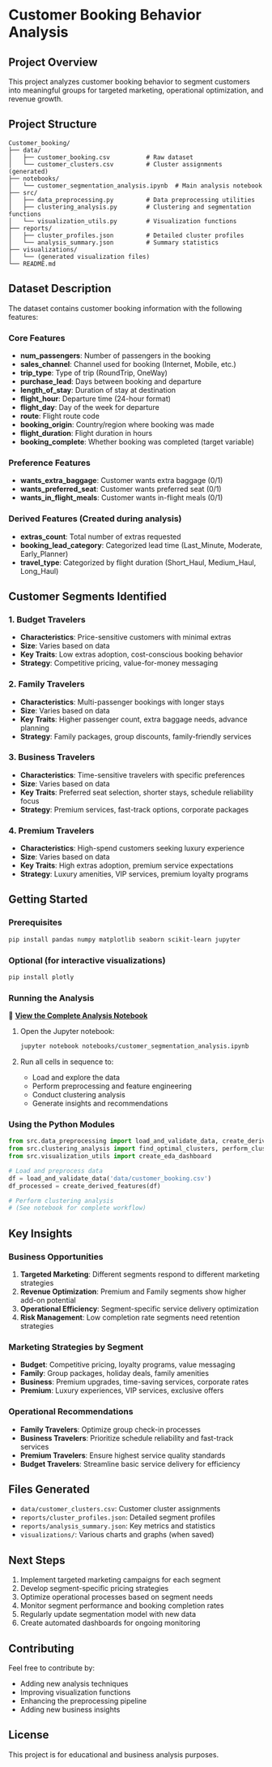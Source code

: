 # Customer Booking Behavior Analysis

## Project Overview
This project analyzes customer booking behavior to segment customers into meaningful groups for targeted marketing, operational optimization, and revenue growth.

## Project Structure
```
Customer_booking/
├── data/
│   ├── customer_booking.csv          # Raw dataset
│   └── customer_clusters.csv         # Cluster assignments (generated)
├── notebooks/
│   └── customer_segmentation_analysis.ipynb  # Main analysis notebook
├── src/
│   ├── data_preprocessing.py         # Data preprocessing utilities
│   ├── clustering_analysis.py        # Clustering and segmentation functions
│   └── visualization_utils.py        # Visualization functions
├── reports/
│   ├── cluster_profiles.json         # Detailed cluster profiles
│   └── analysis_summary.json         # Summary statistics
├── visualizations/
│   └── (generated visualization files)
└── README.md
```

## Dataset Description
The dataset contains customer booking information with the following features:

### Core Features
- **num_passengers**: Number of passengers in the booking
- **sales_channel**: Channel used for booking (Internet, Mobile, etc.)
- **trip_type**: Type of trip (RoundTrip, OneWay)
- **purchase_lead**: Days between booking and departure
- **length_of_stay**: Duration of stay at destination
- **flight_hour**: Departure time (24-hour format)
- **flight_day**: Day of the week for departure
- **route**: Flight route code
- **booking_origin**: Country/region where booking was made
- **flight_duration**: Flight duration in hours
- **booking_complete**: Whether booking was completed (target variable)

### Preference Features
- **wants_extra_baggage**: Customer wants extra baggage (0/1)
- **wants_preferred_seat**: Customer wants preferred seat (0/1)
- **wants_in_flight_meals**: Customer wants in-flight meals (0/1)

### Derived Features (Created during analysis)
- **extras_count**: Total number of extras requested
- **booking_lead_category**: Categorized lead time (Last_Minute, Moderate, Early_Planner)
- **travel_type**: Categorized by flight duration (Short_Haul, Medium_Haul, Long_Haul)

## Customer Segments Identified

### 1. Budget Travelers
- **Characteristics**: Price-sensitive customers with minimal extras
- **Size**: Varies based on data
- **Key Traits**: Low extras adoption, cost-conscious booking behavior
- **Strategy**: Competitive pricing, value-for-money messaging

### 2. Family Travelers
- **Characteristics**: Multi-passenger bookings with longer stays
- **Size**: Varies based on data
- **Key Traits**: Higher passenger count, extra baggage needs, advance planning
- **Strategy**: Family packages, group discounts, family-friendly services

### 3. Business Travelers
- **Characteristics**: Time-sensitive travelers with specific preferences
- **Size**: Varies based on data
- **Key Traits**: Preferred seat selection, shorter stays, schedule reliability focus
- **Strategy**: Premium services, fast-track options, corporate packages

### 4. Premium Travelers
- **Characteristics**: High-spend customers seeking luxury experience
- **Size**: Varies based on data
- **Key Traits**: High extras adoption, premium service expectations
- **Strategy**: Luxury amenities, VIP services, premium loyalty programs

## Getting Started

### Prerequisites
```bash
pip install pandas numpy matplotlib seaborn scikit-learn jupyter
```

### Optional (for interactive visualizations)
```bash
pip install plotly
```

### Running the Analysis

🔗 **[View the Complete Analysis Notebook](notebooks/customer_segmentation_analysis.ipynb)**

1. Open the Jupyter notebook:
   ```bash
   jupyter notebook notebooks/customer_segmentation_analysis.ipynb
   ```

2. Run all cells in sequence to:
   - Load and explore the data
   - Perform preprocessing and feature engineering
   - Conduct clustering analysis
   - Generate insights and recommendations

### Using the Python Modules
```python
from src.data_preprocessing import load_and_validate_data, create_derived_features
from src.clustering_analysis import find_optimal_clusters, perform_clustering
from src.visualization_utils import create_eda_dashboard

# Load and preprocess data
df = load_and_validate_data('data/customer_booking.csv')
df_processed = create_derived_features(df)

# Perform clustering analysis
# (See notebook for complete workflow)
```

## Key Insights

### Business Opportunities
1. **Targeted Marketing**: Different segments respond to different marketing strategies
2. **Revenue Optimization**: Premium and Family segments show higher add-on potential
3. **Operational Efficiency**: Segment-specific service delivery optimization
4. **Risk Management**: Low completion rate segments need retention strategies

### Marketing Strategies by Segment
- **Budget**: Competitive pricing, loyalty programs, value messaging
- **Family**: Group packages, holiday deals, family amenities
- **Business**: Premium upgrades, time-saving services, corporate rates
- **Premium**: Luxury experiences, VIP services, exclusive offers

### Operational Recommendations
- **Family Travelers**: Optimize group check-in processes
- **Business Travelers**: Prioritize schedule reliability and fast-track services
- **Premium Travelers**: Ensure highest service quality standards
- **Budget Travelers**: Streamline basic service delivery for efficiency

## Files Generated
- `data/customer_clusters.csv`: Customer cluster assignments
- `reports/cluster_profiles.json`: Detailed segment profiles
- `reports/analysis_summary.json`: Key metrics and statistics
- `visualizations/`: Various charts and graphs (when saved)

## Next Steps
1. Implement targeted marketing campaigns for each segment
2. Develop segment-specific pricing strategies
3. Optimize operational processes based on segment needs
4. Monitor segment performance and booking completion rates
5. Regularly update segmentation model with new data
6. Create automated dashboards for ongoing monitoring

## Contributing
Feel free to contribute by:
- Adding new analysis techniques
- Improving visualization functions
- Enhancing the preprocessing pipeline
- Adding new business insights

## License
This project is for educational and business analysis purposes.